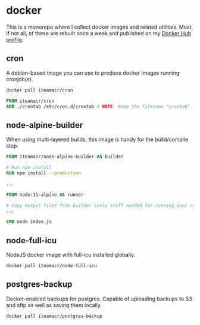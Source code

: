 # docker

This is a monorepo where I collect docker images and related utilities. Most, if not all, of these are rebuilt once a week and published on my [Docker Hub profile](https://hub.docker.com/u/iteamacr).

## cron

A debian-based image you can use to produce docker images running cronjob(s).

```bash
docker pull iteamacr/cron
```

```Dockerfile
FROM iteamacr/cron
ADD ./crontab /etc/cron.d/crontab # NOTE: Keep the filename "crontab".
```

## node-alpine-builder

When using multi-layered builds, this image is handy for the build/compile step.

```Dockerfile
FROM iteamacr/node-alpine-builder AS builder

# Run npm install
RUN npm install --production

...

FROM node:11-alpine AS runner

# Copy output files from builder (only stuff needed for running your code)
...

CMD node index.js

```

## node-full-icu

NodeJS docker image with full-icu installed globally.

```bash
docker pull iteamacr/node-full-icu
```

## postgres-backup

Docker-enabled backups for postgres. Capable of uploading backups to S3 and sftp as well as saving them locally.

```bash
docker pull iteamacr/postgres-backup
```

